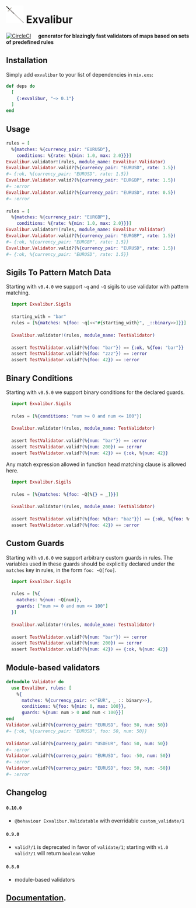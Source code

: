 # ![Logo](/stuff/logo-48x48.png?raw=true) Exvalibur

[![CircleCI](https://circleci.com/gh/am-kantox/exvalibur.svg?style=svg)](https://circleci.com/gh/am-kantox/exvalibur)     **generator for blazingly fast validators of maps based on sets of predefined rules**

## Installation

Simply add `exvalibur` to your list of dependencies in `mix.exs`:

```elixir
def deps do
  [
    {:exvalibur, "~> 0.1"}
  ]
end
```

## Usage

```elixir
rules = [
  %{matches: %{currency_pair: "EURUSD"},
    conditions: %{rate: %{min: 1.0, max: 2.0}}}]
Exvalibur.validator!(rules, module_name: Exvalibur.Validator)
Exvalibur.Validator.valid?(%{currency_pair: "EURUSD", rate: 1.5})
#⇒ {:ok, %{currency_pair: "EURUSD", rate: 1.5}}
Exvalibur.Validator.valid?(%{currency_pair: "EURGBP", rate: 1.5})
#⇒ :error
Exvalibur.Validator.valid?(%{currency_pair: "EURUSD", rate: 0.5})
#⇒ :error

rules = [
  %{matches: %{currency_pair: "EURGBP"},
    conditions: %{rate: %{min: 1.0, max: 2.0}}}]
Exvalibur.validator!(rules, module_name: Exvalibur.Validator)
Exvalibur.Validator.valid?(%{currency_pair: "EURGBP", rate: 1.5})
#⇒ {:ok, %{currency_pair: "EURGBP", rate: 1.5}}
Exvalibur.Validator.valid?(%{currency_pair: "EURUSD", rate: 1.5})
#⇒ {:ok, %{currency_pair: "EURUSD", rate: 1.5}}
```

## Sigils To Pattern Match Data

Starting with `v0.4.0` we support `~q` and `~Q` sigils to use validator with
pattern matching.

```elixir
  import Exvalibur.Sigils

  starting_with = "bar"
  rules = [%{matches: %{foo: ~q[<<"#{starting_with}", _::binary>>]}}]

  Exvalibur.validator!(rules, module_name: TestValidator)

  assert TestValidator.valid?(%{foo: "bar"}) == {:ok, %{foo: "bar"}}
  assert TestValidator.valid?(%{foo: "zzz"}) == :error
  assert TestValidator.valid?(%{foo: 42}) == :error
```

## Binary Conditions

Starting with `v0.5.0` we support binary conditions for the declared guards.

```elixir
  import Exvalibur.Sigils

  rules = [%{conditions: "num >= 0 and num <= 100"}]

  Exvalibur.validator!(rules, module_name: TestValidator)

  assert TestValidator.valid?(%{num: "bar"}) == :error
  assert TestValidator.valid?(%{num: 200}) == :error
  assert TestValidator.valid?(%{num: 42}) == {:ok, %{num: 42}}
```

Any match expression allowed in function head matching clause is allowed here.

```elixir
  import Exvalibur.Sigils

  rules = [%{matches: %{foo: ~Q[%{} = _]}}]

  Exvalibur.validator!(rules, module_name: TestValidator)

  assert TestValidator.valid?(%{foo: %{bar: "baz"}}) == {:ok, %{foo: %{bar: "baz"}}}
  assert TestValidator.valid?(%{foo: 42}) == :error
```

## Custom Guards

Starting with `v0.6.0` we support arbitrary custom guards in rules. The variables
used in these guards should be explicitly declared under the `matches` key in rules,
in the form `foo: ~Q[foo]`.

```elixir
  import Exvalibur.Sigils

  rules = [%{
    matches: %{num: ~Q[num]},
    guards: ["num >= 0 and num <= 100"]
  }]

  Exvalibur.validator!(rules, module_name: TestValidator)

  assert TestValidator.valid?(%{num: "bar"}) == :error
  assert TestValidator.valid?(%{num: 200}) == :error
  assert TestValidator.valid?(%{num: 42}) == {:ok, %{num: 42}}
```

## Module-based validators

```elixir
defmodule Validator do
  use Exvalibur, rules: [
    %{
      matches: %{currency_pair: <<"EUR", _ :: binary>>},
      conditions: %{foo: %{min: 0, max: 100}},
      guards: %{num: num > 0 and num < 100}}]
end
Validator.valid?(%{currency_pair: "EURUSD", foo: 50, num: 50})
#⇒ {:ok, %{currency_pair: "EURUSD", foo: 50, num: 50}}

Validator.valid?(%{currency_pair: "USDEUR", foo: 50, num: 50})
#⇒ :error
Validator.valid?(%{currency_pair: "EURUSD", foo: -50, num: 50})
#⇒ :error
Validator.valid?(%{currency_pair: "EURUSD", foo: 50, num: -50})
#⇒ :error
```

## Changelog

#### `0.10.0`

- `@behaviour Exvalibur.Validatable` with overridable `custom_validate/1`

#### `0.9.0`

- `valid?/1` is deprecated in favor of `validate/1`; starting with `v1.0` `valid?/1` will return `boolean` value

#### `0.8.0`

- module-based validators

## [Documentation](https://hexdocs.pm/exvalibur).

